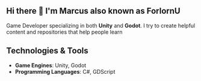 ## Hi there 👋 I'm Marcus also known as ForlornU
Game Developer specializing in both **Unity** and **Godot**. I try to create helpful content and repositories that help people learn

## Technologies & Tools
- **Game Engines**: Unity, Godot
- **Programming Languages**: C#, GDScript

<!--
**ForlornU/ForlornU** is a ✨ _special_ ✨ repository because its `README.md` (this file) appears on your GitHub profile.

Here are some ideas to get you started:

- 🔭 I’m currently working on ...
- 🌱 I’m currently learning ...
- 👯 I’m looking to collaborate on ...
- 🤔 I’m looking for help with ...
- 💬 Ask me about ...
- 📫 How to reach me: ...
- 😄 Pronouns: ...
- ⚡ Fun fact: ...


## About Me
- 🛠️ I’m currently focused on developing games with **Unity** and **Godot**.
- 📚 Continuously improving my skills in **game design** and **software architecture**.
- 💬 Open to discussions about game development, optimization techniques, and new gaming technologies.


## Connect with Me

- [LinkedIn](https://www.linkedin.com/in/yourprofile)
- [Portfolio](https://username.github.io)

-->
